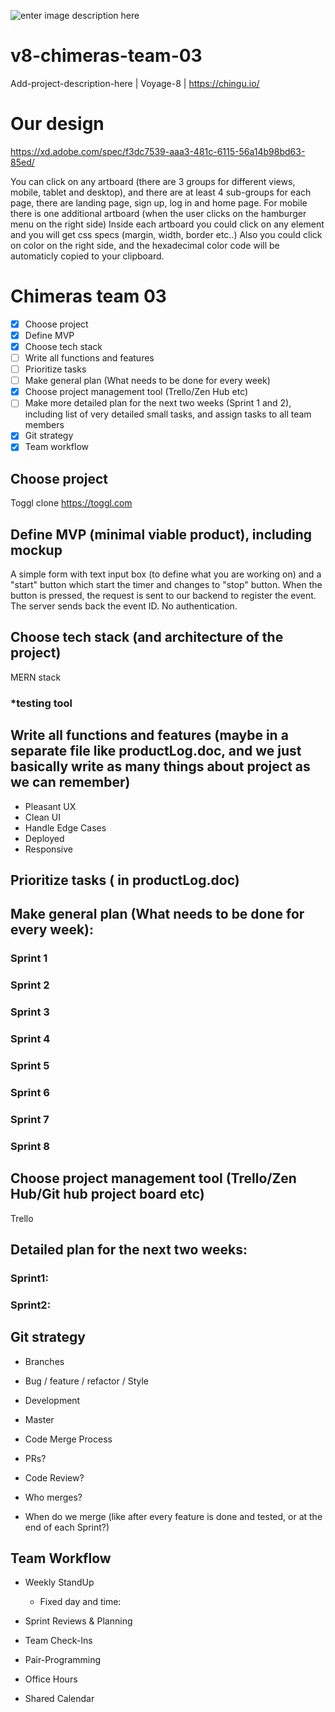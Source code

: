 ![enter image description here](https://vignette.wikia.nocookie.net/dragonsdogma/images/0/06/Chimera01.png/revision/latest?cb=20120615060217)

# v8-chimeras-team-03

Add-project-description-here | Voyage-8 | https://chingu.io/

# Our design

https://xd.adobe.com/spec/f3dc7539-aaa3-481c-6115-56a14b98bd63-85ed/

You can click on any artboard (there are 3 groups for different views, mobile, tablet and desktop), and there are at least 4 sub-groups for each page, there are landing page, sign up, log in and home page. For mobile there is one additional artboard (when the user clicks on the hamburger menu on the right side)
Inside each artboard you could click on any element and you will get css specs (margin, width, border etc..)
Also you could click on color on the right side, and the hexadecimal color code will be automaticly copied to your clipboard.

# Chimeras team 03

- [x] Choose project
- [x] Define MVP
- [x] Choose tech stack
- [ ] Write all functions and features
- [ ] Prioritize tasks
- [ ] Make general plan (What needs to be done for every week)
- [x] Choose project management tool (Trello/Zen Hub etc)
- [ ] Make more detailed plan for the next two weeks (Sprint 1 and 2), including list of very detailed small tasks, and assign tasks to all team members
- [x] Git strategy
- [x] Team workflow

## Choose project

Toggl clone https://toggl.com

## Define MVP (minimal viable product), including mockup

A simple form with text input box (to define what you are working on) and a "start" button which start the timer and changes to "stop" button. When the button is pressed, the request is sent to our backend to register the event. The server sends back the event ID. No authentication.

## Choose tech stack (and architecture of the project)

MERN stack

### \*testing tool

## Write all functions and features (maybe in a separate file like productLog.doc, and we just basically write as many things about project as we can remember)

- Pleasant UX
- Clean UI
- Handle Edge Cases
- Deployed
- Responsive

## Prioritize tasks ( in productLog.doc)

## Make general plan (What needs to be done for every week):

### Sprint 1

### Sprint 2

### Sprint 3

### Sprint 4

### Sprint 5

### Sprint 6

### Sprint 7

### Sprint 8

## Choose project management tool (Trello/Zen Hub/Git hub project board etc)

Trello

## Detailed plan for the next two weeks:

### Sprint1:

### Sprint2:

## Git strategy

- Branches
- Bug / feature / refactor / Style
- Development
- Master

- Code Merge Process
- PRs?
- Code Review?
- Who merges?
- When do we merge (like after every feature is done and tested, or at the end of each Sprint?)

## Team Workflow

- Weekly StandUp

  - Fixed day and time:

- Sprint Reviews & Planning

- Team Check-Ins

- Pair-Programming

- Office Hours

- Shared Calendar
